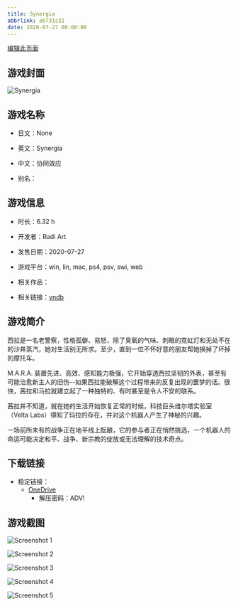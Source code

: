```yaml
---
title: Synergia
abbrlink: a6731c31
date: 2020-07-27 00:00:00
---
```

[编辑此页面](https://github.com/ACG-3/ADV3-source/blob/main/source/_posts/games/Synergia.md)

## 游戏封面

![Synergia](https://pan.timero.xyz/d/onedrive/img_lib_001/Synergia_cover.avif)


## 游戏名称

- 日文：None
- 英文：Synergia
- 中文：协同效应

- 别名：


## 游戏信息

- 时长：6.32 h
- 开发者：Radi Art
- 发售日期：2020-07-27
- 游戏平台：win, lin, mac, ps4, psv, swi, web
- 相关作品：

- 相关链接：[vndb](https://vndb.org/v21681)


## 游戏简介

西拉是一名老警察，性格孤僻、易怒，除了臭氧的气味、刺眼的霓虹灯和无处不在的沙井蒸汽，她对生活别无所求。至少，直到一位不怀好意的朋友帮她换掉了坏掉的摩托车。

M.A.R.A. 装置先进、高效、感知能力极强，它开始穿透西拉坚韧的外表，甚至有可能治愈新主人的旧伤--如果西拉能破解这个过程带来的反复出现的噩梦的话。很快，茜拉和马拉就建立起了一种独特的、有时甚至是令人不安的联系。

茜拉并不知道，就在她的生活开始恢复正常的时候，科技巨头维尔塔实验室（Velta Labs）得知了玛拉的存在，并对这个机器人产生了神秘的兴趣。

一场前所未有的战争正在地平线上酝酿，它的参与者正在悄然挑选，一个机器人的命运可能决定和平、战争、新宗教的绽放或无法理解的技术奇点。


## 下载链接

- 稳定链接：
    - [OneDrive](https://pan.timero.xyz/onedrive/adv_lib_001/Synergia)
        - 解压密码：ADV!



## 游戏截图


![Screenshot 1](https://pan.timero.xyz/d/onedrive/img_lib_001/Synergia_Screenshot_1.avif)

![Screenshot 2](https://pan.timero.xyz/d/onedrive/img_lib_001/Synergia_Screenshot_2.avif)

![Screenshot 3](https://pan.timero.xyz/d/onedrive/img_lib_001/Synergia_Screenshot_3.avif)

![Screenshot 4](https://pan.timero.xyz/d/onedrive/img_lib_001/Synergia_Screenshot_4.avif)

![Screenshot 5](https://pan.timero.xyz/d/onedrive/img_lib_001/Synergia_Screenshot_5.avif)

